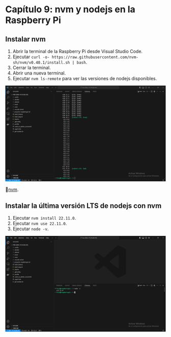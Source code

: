 # Capítulo 9: nvm y nodejs en la Raspberry Pi

## Instalar nvm

1. Abrir la terminal de la Raspberry Pi desde Visual Studio Code.
2. Ejecutar `curl -o- https://raw.githubusercontent.com/nvm-sh/nvm/v0.40.1/install.sh | bash`.
3. Cerrar la terminal.
4. Abrir una nueva terminal.
5. Ejecutar `nvm ls-remote` para ver las versiones de nodejs disponibles.

![nvm ls-remote](1.png)

📝[nvm](https://github.com/nvm-sh/nvm).

## Instalar la última versión LTS de nodejs con nvm

1. Ejecutar `nvm install 22.11.0`.
2. Ejecutar `nvm use 22.11.0`.
3. Ejecutar `node -v`.

![nodejs](2.png)
